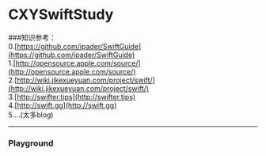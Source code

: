 # CXYSwiftStudy

###知识参考：  
0.[https://github.com/ipader/SwiftGuide](https://github.com/ipader/SwiftGuide)  
1.[http://opensource.apple.com/source/](http://opensource.apple.com/source/)  
2.[http://wiki.jikexueyuan.com/project/swift/](http://wiki.jikexueyuan.com/project/swift/)  
3.[http://swifter.tips](http://swifter.tips)  
4.[http://swift.gg](http://swift.gg)  
5....(太多blog)

---

  

### Playground

 